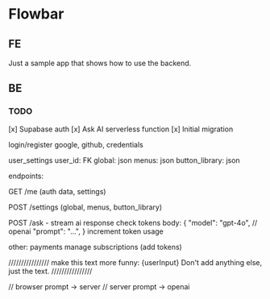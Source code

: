 # Flowbar

## FE

Just a sample app that shows how to use the backend.

## BE

### TODO

[x] Supabase auth
[x] Ask AI serverless function
[x] Initial migration

login/register google, github, credentials

user_settings
user_id: FK
global: json
menus: json
button_library: json

endpoints:

GET /me (auth data, settings)

POST /settings (global, menus, button_library)

POST /ask - stream ai response
check tokens
body: {
"model": "gpt-4o", // openai
"prompt": "...",
}
increment token usage

other:
payments
manage subscriptions (add tokens)

////////////////
make this text more funny:
{userInput}
Don't add anything else, just the text.
////////////////

// browser prompt -> server
// server prompt -> openai
